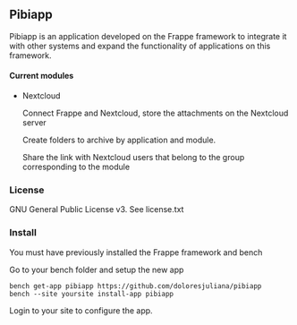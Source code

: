 
## Pibiapp

Pibiapp is an application developed on the Frappe framework to integrate it with other systems and expand the functionality of applications on this framework.

#### Current modules

- Nextcloud
    
    Connect Frappe and Nextcloud, store the attachments on the Nextcloud server
    
    Create folders to archive by application and module.
    
    Share the link with Nextcloud users that belong to the group corresponding to the module

### License

GNU General Public License v3. See license.txt

### Install

You must have previously installed the Frappe framework and bench

Go to your bench folder and setup the new app

```
bench get-app pibiapp https://github.com/doloresjuliana/pibiapp
bench --site yoursite install-app pibiapp
```

Login to your site to configure the app.